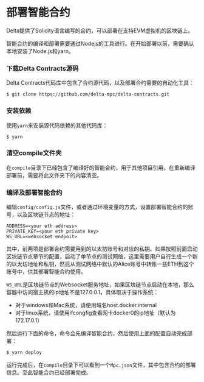 # 部署智能合约

Delta提供了Solidity语言编写的合约，可以部署在支持EVM虚拟机的区块链上。

智能合约的编译和部署需要通过Nodejs的工具进行。在开始部署以前，需要确认本地安装了Node.js和yarn。

### 下载Delta Contracts源码

Delta Contracts代码库中包含了合约源代码，以及部署合约需要的自动化工具：

```text
$ git clone https://github.com/delta-mpc/delta-contracts.git
```

### 安装依赖

使用`yarn`来安装源代码依赖的其他代码库：

```text
$ yarn
```

### 清空compile文件夹

在`compile`目录下已经包含了编译好的智能合约，用于其他项目引用。在重新编译部署前，需要将此文件夹下的内容清空。

### 编译及部署智能合约

编辑`config/config.js`文件，或者通过环境变量的方式，设置部署智能合约的账号，以及区块链节点的地址：

```text
ADDRESS=<your eth address>
PRIVATE_KEY=<your eth private key>
WS_URL=<websocket endpoit>
```

其中，前两项是部署合约需要用到的以太坊账号和对应的私钥。如果按照前面启动区块链节点章节的配置，启动了单节点的测试网络，这里需要用户自行生成一个新的以太坊地址和私钥，然后从测试网络中默认的Alice账号中转账一些ETH到这个账号中，供其部署智能合约使用。

`WS_URL`是区块链节点的Websocket服务地址，如果区块链节点启动在本地，那么容器中访问宿主机的ip地址不是127.0.0.1，具体取决于操作系统：

* 对于windows和Mac系统，请使用域名host.docker.internal
* 对于linux系统，请使用ifcongfig查看网卡docker0的ip地址（默认为172.17.0.1）

然后运行下面的命令，命令会先编译智能合约，然后使用上面的配置自动完成部署：

```bash
$ yarn deploy
```

运行完成后，在`compile`目录下可以看到一个`Mpc.json`文件，其中包含合约的部署信息。至此智能合约已经部署完成。

